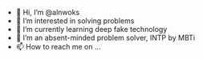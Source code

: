 - 👋 Hi, I’m @alnwoks
- 👀 I’m interested in solving problems
- 🌱 I’m currently learning deep fake technology
- 💞️ I’m an absent-minded problem solver, INTP by MBTi
- 📫 How to reach me on ...

<!---
alnwoks/alnwoks is a ✨ special ✨ repository because its `README.md` (this file) appears on your GitHub profile.
You can click the Preview link to take a look at your changes.
--->

